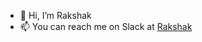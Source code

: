 - 👋 Hi, I’m Rakshak
- 📫 You can reach me on Slack at [Rakshak](https://myob.slack.com/team/U01MA6ZL6RZ)

<!---
rakshak-myob/rakshak-myob is a ✨ special ✨ repository because its `README.md` (this file) appears on your GitHub profile.
You can click the Preview link to take a look at your changes.
--->
